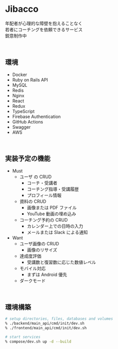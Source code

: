 # Jibacco

年配者が心理的な障壁を抱えることなく  
若者にコーチングを依頼できるサービス  
鋭意制作中

<br>

## 環境

- Docker
- Ruby on Rails API
- MySQL
- Redis
- Nginx
- React
- Redux
- TypeScript
- Firebase Authentication
- GitHub Actions
- Swagger
- AWS

<br>

## 実装予定の機能

- Must
  - ユーザ の CRUD
    - コーチ・受講者
    - コーチング指導・受講履歴
    - プロフィール情報
  - 資料の CRUD
    - 画像または PDF ファイル
    - YouTube 動画の埋め込み
  - コーチング予約の CRUD
    - カレンダー上での日時の入力
    - メールまたは Slack による通知
- Want
  - ユーザ画像の CRUD
    - 画像のリサイズ
  - 達成度評価
    - 受講数と復習数に応じた数値レベル
  - モバイル対応
    - まずは Android 優先
  - ダークモード

<br>

## 環境構築

```zsh
# setup directories, files, databases and volumes
% ./backend/main_api/cmd/init/dev.sh
% ./frontend/main_api/cmd/init/dev.sh

# start services
% compose/dev.sh up -d --build
```
